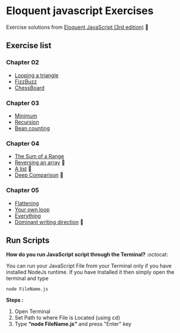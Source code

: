 # Eloquent javascript Exercises

Exercise solutions from [Eloquent JavaScript (3rd edition)](https://eloquentjavascript.net/) :blue_book:

## Exercise list

### Chapter 02

- [Looping a triangle](https://github.com/eduardomacetas/eloquent-javascript-exercises/blob/main/Chapter%2002/loopingTriangle.js)
- [FizzBuzz](https://github.com/eduardomacetas/eloquent-javascript-exercises/blob/main/Chapter%2002/fizzBuzz.js)
- [ChessBoard](https://github.com/eduardomacetas/eloquent-javascript-exercises/blob/main/Chapter%2002/chessBoard.js)

### Chapter 03

- [Minimum](https://github.com/eduardomacetas/eloquent-javascript-exercises/blob/main/Chapter%2003/minimum.js)
- [Recursion](https://github.com/eduardomacetas/eloquent-javascript-exercises/blob/main/Chapter%2003/recursion.js)
- [Bean counting](https://github.com/eduardomacetas/eloquent-javascript-exercises/blob/main/Chapter%2003/beanCounting.js)

### Chapter 04

- [The Sum of a Range](https://github.com/eduardomacetas/eloquent-javascript-exercises/blob/main/Chapter%2004/theSumOfaRange.js)
- [Reversing an array](https://github.com/eduardomacetas/eloquent-javascript-exercises/blob/main/Chapter%2004/reversingAnArray.js) 🤔
- [A list](https://github.com/eduardomacetas/eloquent-javascript-exercises/blob/main/Chapter%2004/aList.js) 🤔
- [Deep Comparison](https://github.com/eduardomacetas/eloquent-javascript-exercises/blob/main/Chapter%2004/deepComparison.js) 🧠

### Chapter 05

- [Flattening](https://github.com/eduardomacetas/eloquent-javascript-exercises/blob/main/Chapter5/flattening.js)
- [Your own loop](https://github.com/eduardomacetas/eloquent-javascript-exercises/blob/main/Chapter5/yourOwnLoop.js)
- [Everything](https://github.com/eduardomacetas/eloquent-javascript-exercises/blob/main/Chapter5/everything.js)
- [Dominant writing direction](https://github.com/eduardomacetas/eloquent-javascript-exercises/blob/main/Chapter5/dominantWritingDirection.js) 🧠

## Run Scripts

**How do you run JavaScript script through the Terminal?** :octocat:

You can run your JavaScript File from your Terminal only if you have installed NodeJs runtime. If you have Installed it then simply open the terminal and type

```
node FileName.js
```

**Steps :**

1.  Open Terminal
2.  Set Path to where File is Located (using cd)
3.  Type **“node FileName.js”** and press "Enter" key
